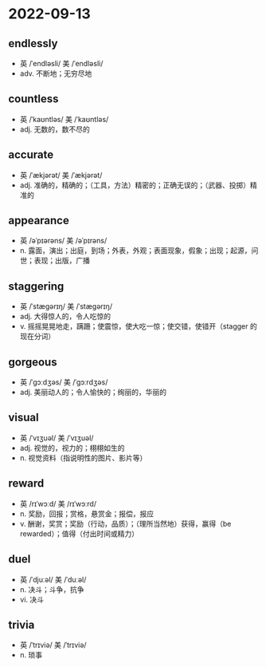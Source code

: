 # 2022-09-13
	
## endlessly
- 英 /ˈendləsli/ 美 /ˈendləsli/
- adv. 不断地；无穷尽地

## countless
- 英 /ˈkaʊntləs/ 美 /ˈkaʊntləs/
- adj. 无数的，数不尽的

## accurate
- 英 /ˈækjərət/ 美 /ˈækjərət/
- adj. 准确的，精确的；（工具，方法）精密的；正确无误的；（武器、投掷）精准的

## appearance
- 英 /əˈpɪərəns/ 美 /əˈpɪrəns/
- n. 露面，演出；出庭，到场；外表，外观；表面现象，假象；出现；起源，问世；表现；出版，广播

## staggering
- 英 /ˈstæɡərɪŋ/ 美 /ˈstæɡərɪŋ/
- adj. 大得惊人的，令人吃惊的
- v. 摇摇晃晃地走，蹒跚；使震惊，使大吃一惊；使交错，使错开（stagger 的现在分词）

## gorgeous
- 英 /ˈɡɔːdʒəs/ 美 /ˈɡɔːrdʒəs/
- adj. 美丽动人的；令人愉快的；绚丽的，华丽的

## visual
- 英 /ˈvɪʒuəl/ 美 /ˈvɪʒuəl/
- adj. 视觉的，视力的；栩栩如生的
- n. 视觉资料（指说明性的图片、影片等）

## reward
- 英 /rɪˈwɔːd/ 美 /rɪˈwɔːrd/
- n. 奖励，回报；赏格，悬赏金；报偿，报应
- v. 酬谢，奖赏；奖励（行动，品质）；（理所当然地）获得，赢得（be rewarded）；值得（付出时间或精力）

## duel
- 英 /ˈdjuːəl/ 美 /ˈduːəl/
- n. 决斗；斗争，抗争
- vi. 决斗

## trivia
- 英 /ˈtrɪviə/ 美 /ˈtrɪviə/
- n. 琐事
